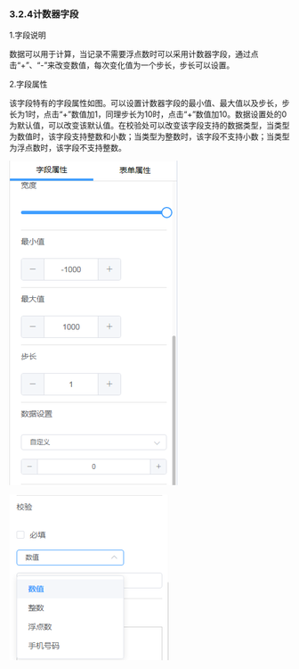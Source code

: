 ### 3.2.4计数器字段

1.字段说明

​	数据可以用于计算，当记录不需要浮点数时可以采用计数器字段，通过点击“+”、“-”来改变数值，每次变化值为一个步长，步长可以设置。

2.字段属性

​	该字段特有的字段属性如图。可以设置计数器字段的最小值、最大值以及步长，步长为1时，点击“+”数值加1，同理步长为10时，点击“+”数值加10。数据设置处的0为默认值，可以改变该默认值。在校验处可以改变该字段支持的数据类型，当类型为数值时，该字段支持整数和小数；当类型为整数时，该字段不支持小数；当类型为浮点数时，该字段不支持整数。

![countfield_2](./image/formdesign/field/countfield/countfield_2.png)

![countfield_3](./image/formdesign/field/countfield/countfield_3.png)